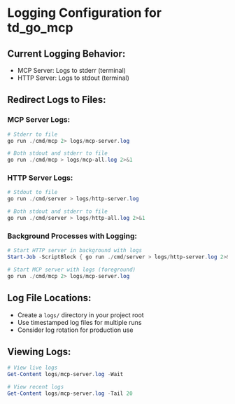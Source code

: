 # Logging Configuration for td_go_mcp

## Current Logging Behavior:
- MCP Server: Logs to stderr (terminal)
- HTTP Server: Logs to stdout (terminal)

## Redirect Logs to Files:

### MCP Server Logs:
```powershell
# Stderr to file
go run ./cmd/mcp 2> logs/mcp-server.log

# Both stdout and stderr to file
go run ./cmd/mcp > logs/mcp-all.log 2>&1
```

### HTTP Server Logs:
```powershell
# Stdout to file
go run ./cmd/server > logs/http-server.log

# Both stdout and stderr to file
go run ./cmd/server > logs/http-all.log 2>&1
```

### Background Processes with Logging:
```powershell
# Start HTTP server in background with logs
Start-Job -ScriptBlock { go run ./cmd/server > logs/http-server.log 2>&1 }

# Start MCP server with logs (foreground)
go run ./cmd/mcp 2> logs/mcp-server.log
```

## Log File Locations:
- Create a `logs/` directory in your project root
- Use timestamped log files for multiple runs
- Consider log rotation for production use

## Viewing Logs:
```powershell
# View live logs
Get-Content logs/mcp-server.log -Wait

# View recent logs
Get-Content logs/mcp-server.log -Tail 20
```
